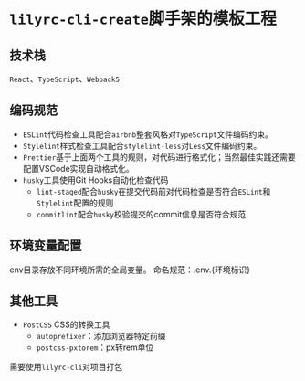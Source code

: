 # `lilyrc-cli-create`脚手架的模板工程

## 技术栈
`React`、`TypeScript`、`Webpack5`
## 编码规范
- `ESLint`代码检查工具配合`airbnb`整套风格对`TypeScript`文件编码约束。
- `Stylelint`样式检查工具配合`stylelint-less`对`Less`文件编码约束。
- `Prettier`基于上面两个工具的规则，对代码进行格式化；当然最佳实践还需要配置VSCode实现自动格式化。
- `husky`工具使用Git Hooks自动化检查代码
  - `lint-staged`配合`husky`在提交代码前对代码检查是否符合`ESLint`和`Stylelint`配置的规则
  - `commitlint`配合`husky`校验提交的commit信息是否符合规范

## 环境变量配置
env目录存放不同环境所需的全局变量。
命名规范：.env.{环境标识}

## 其他工具
- `PostCSS` CSS的转换工具
  - `autoprefixer`：添加浏览器特定前缀
  - `postcss-pxtorem`：px转rem单位

需要使用`lilyrc-cli`对项目打包


